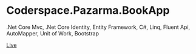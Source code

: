 # Coderspace.Pazarma.BookApp

.Net Core Mvc, .Net Core Identity, Entity Framework, C#, Linq, Fluent Api, AutoMapper, Unit of Work, Bootstrap

[Live](http://pazaramabookapp.somee.com/ "BookApp")
